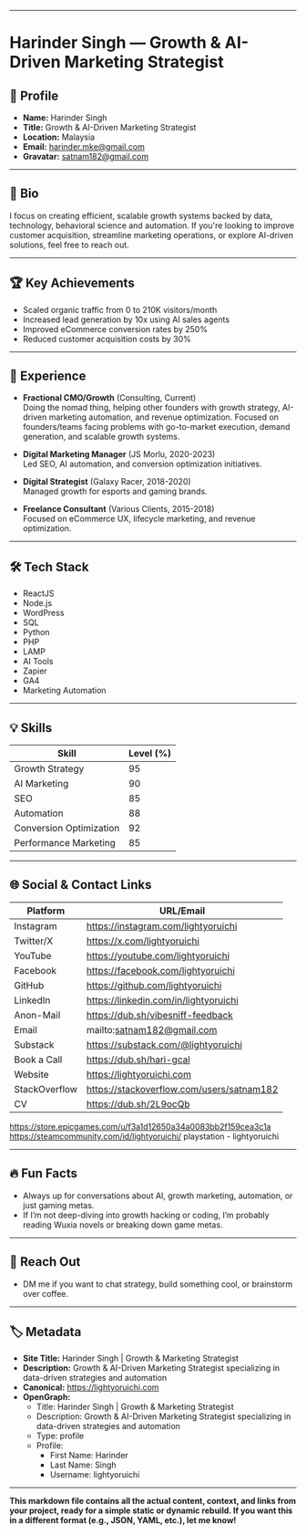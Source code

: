 
---

# Harinder Singh — Growth & AI-Driven Marketing Strategist

## 👤 Profile

- **Name:** Harinder Singh
- **Title:** Growth & AI-Driven Marketing Strategist
- **Location:** Malaysia
- **Email:** harinder.mke@gmail.com
- **Gravatar:** satnam182@gmail.com

---

## 📝 Bio

I focus on creating efficient, scalable growth systems backed by data, technology, behavioral science and automation. If you're looking to improve customer acquisition, streamline marketing operations, or explore AI-driven solutions, feel free to reach out.

---

## 🏆 Key Achievements

- Scaled organic traffic from 0 to 210K visitors/month
- Increased lead generation by 10x using AI sales agents
- Improved eCommerce conversion rates by 250%
- Reduced customer acquisition costs by 30%

---

## 💼 Experience

- **Fractional CMO/Growth** (Consulting, Current)  
  Doing the nomad thing, helping other founders with growth strategy, AI-driven marketing automation, and revenue optimization. Focused on founders/teams facing problems with go-to-market execution, demand generation, and scalable growth systems.

- **Digital Marketing Manager** (JS Morlu, 2020-2023)  
  Led SEO, AI automation, and conversion optimization initiatives.

- **Digital Strategist** (Galaxy Racer, 2018-2020)  
  Managed growth for esports and gaming brands.

- **Freelance Consultant** (Various Clients, 2015-2018)  
  Focused on eCommerce UX, lifecycle marketing, and revenue optimization.

---

## 🛠️ Tech Stack

- ReactJS
- Node.js
- WordPress
- SQL
- Python
- PHP
- LAMP
- AI Tools
- Zapier
- GA4
- Marketing Automation

---

## 💡 Skills

| Skill                   | Level (%) |
|-------------------------|-----------|
| Growth Strategy         | 95        |
| AI Marketing            | 90        |
| SEO                     | 85        |
| Automation              | 88        |
| Conversion Optimization | 92        |
| Performance Marketing   | 85        |

---

## 🌐 Social & Contact Links

| Platform      | URL/Email                                      |
|---------------|------------------------------------------------|
| Instagram     | https://instagram.com/lightyoruichi            |
| Twitter/X     | https://x.com/lightyoruichi                    |
| YouTube       | https://youtube.com/lightyoruichi              |
| Facebook      | https://facebook.com/lightyoruichi             |
| GitHub        | https://github.com/lightyoruichi               |
| LinkedIn      | https://linkedin.com/in/lightyoruichi          |
| Anon-Mail     | https://dub.sh/vibesniff-feedback              |
| Email         | mailto:satnam182@gmail.com                     |
| Substack      | https://substack.com/@lightyoruichi            |
| Book a Call   | https://dub.sh/hari-gcal                       |
| Website       | https://lightyoruichi.com                      |
| StackOverflow | https://stackoverflow.com/users/satnam182      |
| CV            | https://dub.sh/2L9ocQb                        |
https://store.epicgames.com/u/f3a1d12650a34a0083bb2f159cea3c1a  
 https://steamcommunity.com/id/lightyoruichi/
 playstation - lightyoruichi
 
---

## 🔥 Fun Facts

- Always up for conversations about AI, growth marketing, automation, or just gaming metas.
- If I’m not deep-diving into growth hacking or coding, I’m probably reading Wuxia novels or breaking down game metas.

---

## 💬 Reach Out

- DM me if you want to chat strategy, build something cool, or brainstorm over coffee.

---

## 🏷️ Metadata

- **Site Title:** Harinder Singh | Growth & Marketing Strategist
- **Description:** Growth & AI-Driven Marketing Strategist specializing in data-driven strategies and automation
- **Canonical:** https://lightyoruichi.com
- **OpenGraph:**  
  - Title: Harinder Singh | Growth & Marketing Strategist  
  - Description: Growth & AI-Driven Marketing Strategist specializing in data-driven strategies and automation  
  - Type: profile  
  - Profile:  
    - First Name: Harinder  
    - Last Name: Singh  
    - Username: lightyoruichi  

---

**This markdown file contains all the actual content, context, and links from your project, ready for a simple static or dynamic rebuild. If you want this in a different format (e.g., JSON, YAML, etc.), let me know!**
